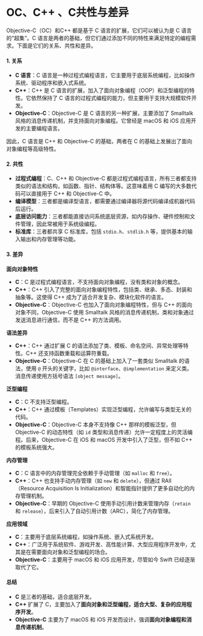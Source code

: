 # OC、C++ 、C共性与差异

Objective-C（OC）和C++ 都是基于 C 语言的扩展，它们可以被认为是 C 语言的“超集”。C 语言是两者的基础，但它们通过添加不同的特性来满足特定的编程需求。下面是它们的关系、共性和差异。

#### 1. **关系**

* **C 语言**：C 语言是一种过程式编程语言，它主要用于底层系统编程，比如操作系统、驱动程序和嵌入式系统。
* **C++**：C++ 是 C 语言的扩展，加入了面向对象编程（OOP）和泛型编程的特性。它依然保持了 C 语言的过程式编程的能力，但主要用于支持大规模软件开发。
* **Objective-C**：Objective-C 是 C 语言的另一种扩展，主要添加了 Smalltalk 风格的消息传递机制，并支持面向对象编程。它曾经是 macOS 和 iOS 应用开发的主要编程语言。

因此，C 语言是 C++ 和 Objective-C 的基础，两者在 C 的基础上发展出了面向对象编程等高级特性。

#### 2. **共性**

* **过程式编程**：C、C++ 和 Objective-C 都是过程式编程语言，所有三者都支持类似的语法和结构，如函数、指针、结构体等。这意味着用 C 编写的大多数代码可以直接用于 C++ 和 Objective-C 中。
* **编译模型**：三者都是编译型语言，都需要通过编译器将源代码编译成机器代码后运行。
* **底层访问能力**：三者都能直接访问系统底层资源，如内存操作、硬件控制和文件管理，因此常被用于系统级编程。
* **标准库**：三者都共享 C 标准库，包括 `stdio.h`、`stdlib.h` 等，提供基本的输入输出和内存管理等功能。

#### 3. **差异**

**面向对象特性**

* **C**：C 是过程式编程语言，不支持面向对象编程，没有类和对象的概念。
* **C++**：C++ 引入了完整的面向对象编程特性，包括类、继承、多态、封装和抽象等。这使得 C++ 成为了适合开发复杂、模块化软件的语言。
* **Objective-C**：Objective-C 也加入了面向对象编程特性，但与 C++ 的面向对象不同，Objective-C 使用 Smalltalk 风格的消息传递机制，类和对象通过发送消息进行通信，而不是 C++ 的方法调用。

**语法差异**

* **C++**：C++ 通过扩展 C 的语法添加了类、模板、命名空间、异常处理等特性。C++ 还支持函数重载和运算符重载。
* **Objective-C**：Objective-C 在 C 的基础上加入了一套类似 Smalltalk 的语法，使用 `@` 开头的关键字，比如 `@interface`、`@implementation` 来定义类。消息传递使用方括号语法 `[object message]`。

**泛型编程**

* **C**：C 不支持泛型编程。
* **C++**：C++ 通过模板（Templates）实现泛型编程，允许编写与类型无关的代码。
* **Objective-C**：Objective-C 本身不支持像 C++ 那样的模板泛型，但 Objective-C 的动态特性（如 `id` 类型和消息传递）允许一定程度上的灵活编程。后来，Objective-C 在 iOS 和 macOS 开发中引入了泛型，但不如 C++ 的模板系统强大。

**内存管理**

* **C**：C 语言中的内存管理完全依赖于手动管理（如 `malloc` 和 `free`）。
* **C++**：C++ 也支持手动内存管理（如 `new` 和 `delete`），但通过 RAII（Resource Acquisition Is Initialization）和智能指针提供了更多自动化的内存管理机制。
* **Objective-C**：早期的 Objective-C 使用手动引用计数来管理内存（`retain` 和 `release`），后来引入了自动引用计数（ARC），简化了内存管理。

**应用领域**

* **C**：主要用于底层系统编程，如操作系统、嵌入式系统开发。
* **C++**：广泛用于系统软件、游戏开发、高性能计算、大型应用程序开发中，尤其是在需要面向对象和泛型编程的场合。
* **Objective-C**：主要用于 macOS 和 iOS 应用开发，尽管如今 Swift 已经逐渐取代了它。

#### 总结

* **C** 是三者的基础，适合底层开发。
* **C++** 扩展了 C，主要加入了**面向对象和泛型编程，适合大型、复杂的应用程序开发**。
* **Objective-C** 主要为了 macOS 和 iOS 开发而设计，强调**面向对象编程和消息传递机制**。
